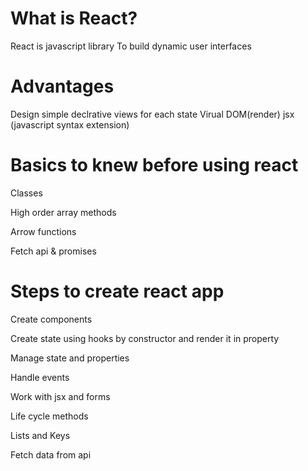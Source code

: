 # What is React?
React is javascript library 
To build dynamic user interfaces

# Advantages
Design simple declrative views for each state
Virual DOM(render)
jsx (javascript syntax extension)

# Basics to knew before using react
Classes

High order array methods  

Arrow functions

Fetch api & promises

# Steps to create react app

Create components

Create state using hooks by constructor and render it in property

Manage state and properties

Handle events

Work with jsx and forms

Life cycle methods

Lists and Keys

Fetch data from api
